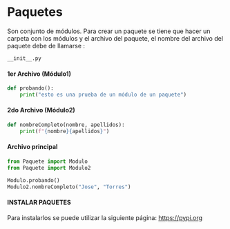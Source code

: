 # Paquetes

Son conjunto de módulos.  Para crear un paquete se tiene que hacer un carpeta con los módulos y el archivo del paquete, el nombre del archivo del paquete debe de llamarse :

```
__init__.py
```



#### 1er Archivo (Módulo1)

```python
def probando():
    print("esto es una prueba de un módulo de un paquete")
```



#### 2do Archivo (Módulo2)

```python
def nombreCompleto(nombre, apellidos):
    print(f"{nombre}{apellidos}")
```



#### Archivo principal

```python
from Paquete import Modulo
from Paquete import Modulo2

Modulo.probando()
Modulo2.nombreCompleto("Jose", "Torres")
```



#### INSTALAR PAQUETES 

Para instalarlos se puede utilizar la siguiente página: https://pypi.org